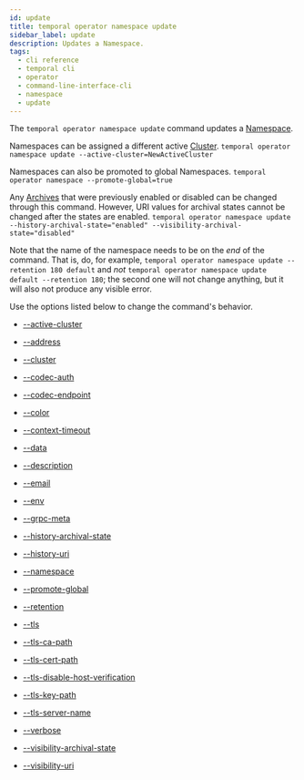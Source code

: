 ```yaml
---
id: update
title: temporal operator namespace update
sidebar_label: update
description: Updates a Namespace.
tags:
  - cli reference
  - temporal cli
  - operator
  - command-line-interface-cli
  - namespace
  - update
---
```


The `temporal operator namespace update` command updates a [Namespace](/concepts/what-is-a-namespace).

Namespaces can be assigned a different active [Cluster](/concepts/what-is-a-temporal-cluster).
`temporal operator namespace update --active-cluster=NewActiveCluster`

Namespaces can also be promoted to global Namespaces.
`temporal operator namespace --promote-global=true`

Any [Archives](/concepts/what-is-archival) that were previously enabled or disabled can be changed through this command.
However, URI values for archival states cannot be changed after the states are enabled.
`temporal operator namespace update --history-archival-state="enabled" --visibility-archival-state="disabled"`

Note that the name of the namespace needs to be on the _end_ of the command. That is, do, for example, `temporal operator namespace update --retention 180 default` and *not* `temporal operator namespace update default --retention 180`; the second one will not change anything, but it will also not produce any visible error.

Use the options listed below to change the command's behavior.

- [--active-cluster](/cli/cmd-options/active-cluster)

- [--address](/cli/cmd-options/address)

- [--cluster](/cli/cmd-options/cluster)

- [--codec-auth](/cli/cmd-options/codec-auth)

- [--codec-endpoint](/cli/cmd-options/codec-endpoint)

- [--color](/cli/cmd-options/color)

- [--context-timeout](/cli/cmd-options/context-timeout)

- [--data](/cli/cmd-options/data)

- [--description](/cli/cmd-options/description)

- [--email](/cli/cmd-options/email)

- [--env](/cli/cmd-options/env)

- [--grpc-meta](/cli/cmd-options/grpc-meta)

- [--history-archival-state](/cli/cmd-options/history-archival-state)

- [--history-uri](/cli/cmd-options/history-uri)

- [--namespace](/cli/cmd-options/namespace)

- [--promote-global](/cli/cmd-options/promote-global)

- [--retention](/cli/cmd-options/retention)

- [--tls](/cli/cmd-options/tls)

- [--tls-ca-path](/cli/cmd-options/tls-ca-path)

- [--tls-cert-path](/cli/cmd-options/tls-cert-path)

- [--tls-disable-host-verification](/cli/cmd-options/tls-disable-host-verification)

- [--tls-key-path](/cli/cmd-options/tls-key-path)

- [--tls-server-name](/cli/cmd-options/tls-server-name)

- [--verbose](/cli/cmd-options/verbose)

- [--visibility-archival-state](/cli/cmd-options/visibility-archival-state)

- [--visibility-uri](/cli/cmd-options/visibility-uri)
